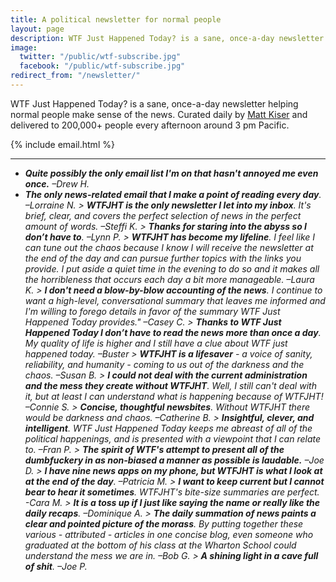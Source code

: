 ```yaml
---
title: A political newsletter for normal people
layout: page
description: WTF Just Happened Today? is a sane, once-a-day newsletter helping normal people make sense of the news. Curated daily by Matt Kiser and delivered to 200,000+ people every afternoon around 3 pm Pacific.
image:
  twitter: "/public/wtf-subscribe.jpg"
  facebook: "/public/wtf-subscribe.jpg"
redirect_from: "/newsletter/"
---
```


<p class="lead">WTF Just Happened Today? is a sane, once-a-day newsletter helping normal people make sense of the news. Curated daily by <a href="{{ site.url }}{{ site.baseurl }}/author/matt-kiser/">Matt Kiser</a> and delivered to 200,000+ people every afternoon around 3 pm Pacific.</p>

{% include email.html %}
 
---

* ***Quite possibly the only email list I'm on that hasn't annoyed me even once.** –Drew H.*
* ***The only news-related email that I make a point of reading every day**. –Lorraine N.*
*>* ***WTFJHT is the only newsletter I let into my inbox**. It's brief, clear, and covers the perfect selection of news in the perfect amount of words. –Steffi K.*
*>* ***Thanks for staring into the abyss so I don’t have to**. –Lynn P.*
*>* ***WTFJHT has become my lifeline**. I feel like I can tune out the chaos because I know I will receive the newsletter at the end of the day and can pursue further topics with the links you provide. I put aside a quiet time in the evening to do so and it makes all the horribleness that occurs each day a bit more manageable. –Laura K.*
*>* ***I don't need a blow-by-blow accounting of the news**. I continue to want a high-level, conversational summary that leaves me informed and I'm willing to forego details in favor of the summary WTF Just Happened Today provides." –Casey C.*
*>* ***Thanks to WTF Just Happened Today I don’t have to read the news more than once a day**. My quality of life is higher and I still have a clue about WTF just happened today. –Buster*
*>* ***WTFJHT is a lifesaver** - a voice of sanity, reliability, and humanity - coming to us out of the darkness and the chaos. –Susan B.*
*>* ***I could not deal with the current administration and the mess they create without WTFJHT**. Well, I still can't deal with it, but at least I can understand what is happening because of WTFJHT! –Connie S.*
*>* ***Concise, thoughtful newsbites**. Without WTFJHT there would be darkness and chaos. –Catherine B.*
*>* ***Insightful, clever, and intelligent**. WTF Just Happened Today keeps me abreast of all of the political happenings, and is presented with a viewpoint that I can relate to. –Fran P.*
*>* ***The spirit of WTF's attempt to present all of the dumbfuckery in as non-biased a manner as possible is laudable.** –Joe D.*
*>*  ***I have nine news apps on my phone, but WTFJHT is what I look at at the end of the day**. –Patricia M.*
*>* ***I want to keep current but I cannot bear to hear it sometimes**. WTFJHT's bite-size summaries are perfect. -Cara M.*
*>* ***It is a toss up if I just like saying the name or really like the daily recaps**. –Dominique A.*
*>* ***The daily summation of news paints a clear and pointed picture of the morass**. By putting together these various - attributed - articles in one concise blog, even someone who graduated at the bottom of his class at the Wharton School could understand the mess we are in. –Bob G.*
*>* ***A shining light in a cave full of shit**. –Joe P.* 
